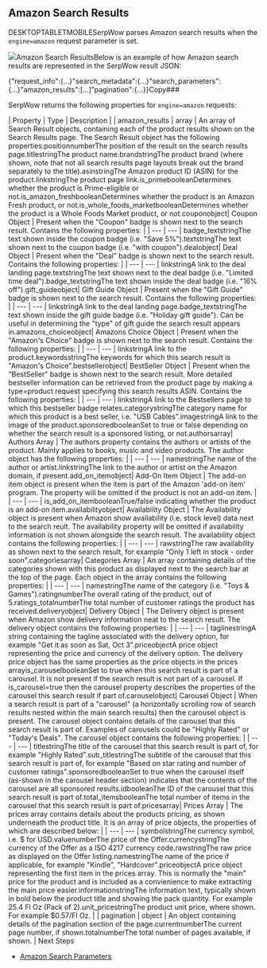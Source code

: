 Amazon Search Results
---------------------

DESKTOPTABLETMOBILESerpWow parses Amazon search results when the `engine=amazon` request parameter is set.

![](https://apiimages.imgix.net/serpwow/images/png/docs/amazon_search.png?auto=format&ixlib=react-9.5.1-beta.1&w=600)Amazon Search ResultsBelow is an example of how Amazon search results are represented in the SerpWow result JSON:

{"request\_info":{...}"search\_metadata":{...}"search\_parameters":{...}"amazon\_results":[...]"pagination":{...}}Copy### 

SerpWow returns the following properties for `engine=amazon` requests:

| Property | Type | Description |
| amazon\_results | array | An array of Search Result objects, containing each of the product results shown on the Search Results page. The Search Result object has the following properties:positionnumberThe position of the result on the search results page.titlestringThe product name.brandstringThe product brand (where shown, note that not all search results page layouts break out the brand separately to the title).asinstringThe Amazon product ID (ASIN) for the product.linkstringThe product page link.is\_primebooleanDetermines whether the product is Prime-eligible or not.is\_amazon\_freshbooleanDetermines whether the product is an Amazon Fresh product, or not.is\_whole\_foods\_marketbooleanDetermines whether the product is a Whole Foods Market product, or not.couponobject| Coupon Object | Present when the "Coupon" badge is shown next to the search result. Contains the following properties: |
| --- | --- |
badge\_textstringThe text shown inside the coupon badge (i.e. "Save 5%").textstringThe text shown next to the coupon badge (i.e. "with coupon").dealobject| Deal Object | Present when the "Deal" badge is shown next to the search result. Contains the following properties: |
| --- | --- |
linkstringA link to the deal landing page.textstringThe text shown next to the deal badge (i.e. "Limited time deal").badge\_textstringThe text shown inside the deal badge (i.e. "16% off").gift\_guideobject| Gift Guide Object | Present when the "Gift Guide" badge is shown next to the search result. Contains the following properties: |
| --- | --- |
linkstringA link to the deal landing page.badge\_textstringThe text shown inside the gift guide badge (i.e. "Holiday gift guide"). Can be useful in determining the "type" of gift guide the search result appears in.amazons\_choiceobject| Amazons Choice Object | Present when the "Amazon's Choice" badge is shown next to the search result. Contains the following properties: |
| --- | --- |
linkstringA link to the product.keywordsstringThe keywords for which this search result is "Amazon's Choice".bestsellerobject| BestSeller Object | Present when the "BestSeller" badge is shown next to the search result. More detailed bestseller information can be retrieved from the product page by making a type=product request specifying this search results ASIN. Contains the following properties: |
| --- | --- |
linkstringA link to the Bestsellers page to which this bestseller badge relates.categorystringThe category name for which this product is a best seller, i.e. "USB Cables".imagestringA link to the image of the product.sponsoredbooleanSet to true or false depending on whether the search result is a sponsored listing, or not.authorsarray| Authors Array | The authors property contains the authors or artists of the product. Mainly applies to books, music and video products. The author object has the following properties: |
| --- | --- |
namestringThe name of the author or artist.linkstringThe link to the author or artist on the Amazon domain, if present.add\_on\_itemobject| Add-On Item Object | The add-on item object is present when the item is part of the Amazon 'add-on item' program. The property will be omitted if the product is not an add-on item. |
| --- | --- |
is\_add\_on\_itembooleanTrue/false indicating whether the product is an add-on item.availabilityobject| Availability Object | The Availability object is present when Amazon show availability (i.e. stock level) data next to the search reult. The availability property will be omitted if availability information is not shown alongside the search result. The availability object contains the following properties: |
| --- | --- |
rawstringThe raw availability as shown next to the search result, for example "Only 1 left in stock - order soon".categoriesarray| Categories Array | An array containing details of the categories shown with this product as displayed next to the search bar at the top of the page. Each object in the array contains the following properties: |
| --- | --- |
namestringThe name of the category (i.e. "Toys & Games").ratingnumberThe overall rating of the product, out of 5.ratings\_totalnumberThe total number of customer ratings the product has received.deliveryobject| Delivery Object | The Delivery object is present when Amazon show delivery information neat to the search result. The delivery object contains the following properties: |
| --- | --- |
taglinestringA string containing the tagline associated with the delivery option, for example "Get it as soon as Sat, Oct 3".priceobjectA price object representing the price and currency of the delivery option. The delivery price object has the same properties as the price objects in the prices arrayis\_carouselbooleanSet to true when this search result is part of a carousel. It is not present if the search result is not part of a carousel. If is\_carousel=true then the carousel property describes the properties of the carousel this search result if part of.carouselobject| Carousel Object | When a search result is part of a "carousel" (a horizontally scrolling row of search results nested within the main search results) then the carousel object is present. The carousel object contains details of the carousel that this search result is part of. Examples of carousels could be "Highly Rated" or "Today's Deals". The carousel object contains the following properties: |
| --- | --- |
titlestringThe title of the carousel that this search result is part of, for example "Highly Rated".sub\_titlestringThe subtitle of the carousel that this search result is part of, for example "Based on star rating and number of customer ratings".sponsoredbooleanSet to true when the carousel itself (as-shown in the carousel header section) indicates that the contents of the carousel are all sponsored results.idbooleanThe ID of the carousel that this search result is part of.total\_itemsbooleanThe total number of items in the carousel that this search result is part of.pricesarray| Prices Array | The prices array contains details about the products pricing, as shown underneath the product title. It is an array of price objects, the properties of which are described below: |
| --- | --- |
symbolstringThe currency symbol, i.e. $ for USD.valuenumberThe price of the Offer.currencystringThe currency of the Offer as a ISO 4217 currency code.rawstringThe raw price as displayed on the Offer listing.namestringThe name of the price if applicable, for example "Kindle", "Hardcover".priceobjectA price object representing the first item in the prices array. This is normally the "main" price for the product and is included as a convienience to make extracting the main price easier.informationstringThe information text, typically shown in bold below the product title and showing the pack quantity. For example 25.4 Fl Oz (Pack of 2).unit\_pricestringThe product unit price, where shown. For example $0.57/Fl Oz. |
| pagination | object | An object containing details of the pagination section of the page.currentnumberThe current page number, if shown.totalnumberThe total number of pages available, if shown. |
Next Steps

* [Amazon Search Parameters](/docs/search-api/searches/amazon/search)
